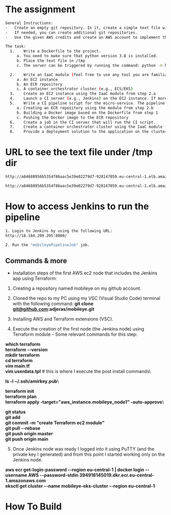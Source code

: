 The assignment
=================
```bash
General Instructions:
-	Create an empty git repository. In it, create a simple text file with the text "Hello Mobileye!".
-	If needed, you can create additional git repositories. 
-	Use the given AWS credits and create an AWS account to implement the task below.

The task:
  1.	Write a Dockerfile to the project. 
     a.	You need to make sure that python version 3.8 is installed.
     b.	Place the text file in /tmp
     c.	The server can be triggered by running the command: python -m http.server --directory /tmp/

  2.	Write an IaaC module (feel free to use any tool you are familiar with. E.g., Terraform/CloudFormation/CDK) to create:
     a.	An EC2 instance
     b.	An ECR repository
     c.	A container orchestrator cluster (e.g., ECS/EKS)
  3.	Create an EC2 instance using the IaaC module from step 2.a
  4.	Launch a CI server (e.g., Jenkins) on the EC2 instance. If more instances are needed, create them using the IaaC module from step 2.a
  5.	Write a CI pipeline script for the micro-service. The pipeline must include:
     a.	Creating an ECR repository using the module from step 2.b
     b.	Building a Docker image based on the Dockerfile from step 1
     c.	Pushing the Docker image to the ECR repository
  6.	Create a job in the CI server that will run the CI script.
  7.	Create a container orchestrator cluster using the IaaC module from step 2.c 
  8.	Provide a deployment solution to the application on the cluster that was just created. The application must be accessible from the browser on port 80. 
```

URL to see the text file under /tmp dir 
=======================================

```bash
http://a84688956b5354f86aac5e39e02279d7-928147059.eu-central-1.elb.amazonaws.com

http://a84688956b5354f86aac5e39e02279d7-928147059.eu-central-1.elb.amazonaws.com/mobileye.txt
```


How to access Jenkins to run the pipeline
=========================================

```bash
1. Login to Jenkins by using the following URL:
http://18.184.209.205:8080/

2. Run the "mobileyePipelineJob" job.
```

Commands & more
---------------

-	Installation steps of the first AWS ec2 node that includes the Jenkins app using Terraform:
1. Creating a repository named mobileye on my github account.

2. Cloned the repo to my PC using my VSC (Visual Studio Code) terminal with the following command:
**git clone git@github.com:adjeras/mobileye.git**

3. Installing AWS and Terraform extensions (VSC).

4. Execute the creation of the first node (the Jenkins node) using Terraform module - Some relevant commands for this step:

**which terraform**\
**terraform --version**\
**mkdir terraform**\
**cd terraform**\
**vim main.tf**\
**vim userdata.tpl** # this is where I execute the post install commands\

**ls -l ~/.ssh/amirkey.pub**\

**terraform init**\
**terraform plan**\
**terraform apply -target="aws_instance.mobileye_node1" -auto-approve**\



**git status**\
**git add <filename>**\
**git commit -m "create Terraform ec2 module"**\
**git pull --rebase**\
**git push origin master**\
**git push origin main**


5. Once Jenkins node was ready I logged into it using PuTTY (and the private key I generated) and from this point I started working only on the Jenkins node.

**aws ecr get-login-password --region eu-central-1 | docker login --username AWS --password-stdin 394916145019.dkr.ecr.eu-central-1.amazonaws.com**\
**eksctl get cluster --name mobileye-eks-cluster --region eu-central-1**



How To Build
===========

